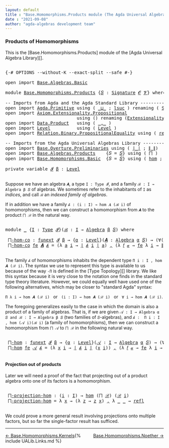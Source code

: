 ```yaml
---
layout: default
title : "Base.Homomorphisms.Products module (The Agda Universal Algebra Library)"
date : "2021-09-08"
author: "agda-algebras development team"
---
```


### <a id="products-of-homomorphisms">Products of Homomorphisms</a>

This is the [Base.Homomorphisms.Products] module of the [Agda Universal Algebra Library][].

<pre class="Agda">

<a id="345" class="Symbol">{-#</a> <a id="349" class="Keyword">OPTIONS</a> <a id="357" class="Pragma">--without-K</a> <a id="369" class="Pragma">--exact-split</a> <a id="383" class="Pragma">--safe</a> <a id="390" class="Symbol">#-}</a>

<a id="395" class="Keyword">open</a> <a id="400" class="Keyword">import</a> <a id="407" href="Base.Algebras.Basic.html" class="Module">Base.Algebras.Basic</a>

<a id="428" class="Keyword">module</a> <a id="435" href="Base.Homomorphisms.Products.html" class="Module">Base.Homomorphisms.Products</a> <a id="463" class="Symbol">{</a><a id="464" href="Base.Homomorphisms.Products.html#464" class="Bound">𝑆</a> <a id="466" class="Symbol">:</a> <a id="468" href="Base.Algebras.Basic.html#3888" class="Function">Signature</a> <a id="478" href="Base.Algebras.Basic.html#1160" class="Generalizable">𝓞</a> <a id="480" href="Base.Algebras.Basic.html#1162" class="Generalizable">𝓥</a><a id="481" class="Symbol">}</a> <a id="483" class="Keyword">where</a>

<a id="490" class="Comment">-- Imports from Agda and the Agda Standard Library --------------------------</a>
<a id="568" class="Keyword">open</a> <a id="573" class="Keyword">import</a> <a id="580" href="Agda.Primitive.html" class="Module">Agda.Primitive</a> <a id="595" class="Keyword">using</a> <a id="601" class="Symbol">(</a> <a id="603" href="Agda.Primitive.html#810" class="Primitive Operator">_⊔_</a> <a id="607" class="Symbol">;</a> <a id="609" href="Agda.Primitive.html#780" class="Primitive">lsuc</a> <a id="614" class="Symbol">)</a> <a id="616" class="Keyword">renaming</a> <a id="625" class="Symbol">(</a> <a id="627" href="Agda.Primitive.html#326" class="Primitive">Set</a> <a id="631" class="Symbol">to</a> <a id="634" class="Primitive">Type</a> <a id="639" class="Symbol">)</a>
<a id="641" class="Keyword">open</a> <a id="646" class="Keyword">import</a> <a id="653" href="Axiom.Extensionality.Propositional.html" class="Module">Axiom.Extensionality.Propositional</a>
                           <a id="715" class="Keyword">using</a> <a id="721" class="Symbol">()</a> <a id="724" class="Keyword">renaming</a> <a id="733" class="Symbol">(</a><a id="734" href="Axiom.Extensionality.Propositional.html#741" class="Function">Extensionality</a> <a id="749" class="Symbol">to</a> <a id="752" class="Function">funext</a><a id="758" class="Symbol">)</a>
<a id="760" class="Keyword">open</a> <a id="765" class="Keyword">import</a> <a id="772" href="Data.Product.html" class="Module">Data.Product</a>   <a id="787" class="Keyword">using</a> <a id="793" class="Symbol">(</a> <a id="795" href="Agda.Builtin.Sigma.html#236" class="InductiveConstructor Operator">_,_</a> <a id="799" class="Symbol">)</a>
<a id="801" class="Keyword">open</a> <a id="806" class="Keyword">import</a> <a id="813" href="Level.html" class="Module">Level</a>          <a id="828" class="Keyword">using</a> <a id="834" class="Symbol">(</a> <a id="836" href="Agda.Primitive.html#597" class="Postulate">Level</a> <a id="842" class="Symbol">)</a>
<a id="844" class="Keyword">open</a> <a id="849" class="Keyword">import</a> <a id="856" href="Relation.Binary.PropositionalEquality.html" class="Module">Relation.Binary.PropositionalEquality</a> <a id="894" class="Keyword">using</a> <a id="900" class="Symbol">(</a> <a id="902" href="Agda.Builtin.Equality.html#208" class="InductiveConstructor">refl</a> <a id="907" class="Symbol">)</a>

<a id="910" class="Comment">-- Imports from the Agda Universal Algebras Library ----------------------</a>
<a id="985" class="Keyword">open</a> <a id="990" class="Keyword">import</a> <a id="997" href="Base.Overture.Preliminaries.html" class="Module">Base.Overture.Preliminaries</a> <a id="1025" class="Keyword">using</a> <a id="1031" class="Symbol">(</a> <a id="1033" href="Base.Overture.Preliminaries.html#4397" class="Function Operator">∣_∣</a> <a id="1037" class="Symbol">;</a> <a id="1039" href="Base.Overture.Preliminaries.html#4435" class="Function Operator">∥_∥</a><a id="1042" class="Symbol">)</a>
<a id="1044" class="Keyword">open</a> <a id="1049" class="Keyword">import</a> <a id="1056" href="Base.Algebras.Products.html" class="Module">Base.Algebras.Products</a>    <a id="1082" class="Symbol">{</a><a id="1083" class="Argument">𝑆</a> <a id="1085" class="Symbol">=</a> <a id="1087" href="Base.Homomorphisms.Products.html#464" class="Bound">𝑆</a><a id="1088" class="Symbol">}</a> <a id="1090" class="Keyword">using</a> <a id="1096" class="Symbol">(</a> <a id="1098" href="Base.Algebras.Products.html#1899" class="Function">⨅</a> <a id="1100" class="Symbol">)</a>
<a id="1102" class="Keyword">open</a> <a id="1107" class="Keyword">import</a> <a id="1114" href="Base.Homomorphisms.Basic.html" class="Module">Base.Homomorphisms.Basic</a>  <a id="1140" class="Symbol">{</a><a id="1141" class="Argument">𝑆</a> <a id="1143" class="Symbol">=</a> <a id="1145" href="Base.Homomorphisms.Products.html#464" class="Bound">𝑆</a><a id="1146" class="Symbol">}</a> <a id="1148" class="Keyword">using</a> <a id="1154" class="Symbol">(</a> <a id="1156" href="Base.Homomorphisms.Basic.html#2682" class="Function">hom</a> <a id="1160" class="Symbol">;</a> <a id="1162" href="Base.Homomorphisms.Basic.html#4326" class="Function">epi</a> <a id="1166" class="Symbol">)</a>

<a id="1169" class="Keyword">private</a> <a id="1177" class="Keyword">variable</a> <a id="1186" href="Base.Homomorphisms.Products.html#1186" class="Generalizable">𝓘</a> <a id="1188" href="Base.Homomorphisms.Products.html#1188" class="Generalizable">β</a> <a id="1190" class="Symbol">:</a> <a id="1192" href="Agda.Primitive.html#597" class="Postulate">Level</a>

</pre>


Suppose we have an algebra `𝑨`, a type `I : Type 𝓘`, and a family `ℬ : I → Algebra β 𝑆` of algebras.  We sometimes refer to the inhabitants of `I` as *indices*, and call `ℬ` an *indexed family of algebras*.

If in addition we have a family `𝒽 : (i : I) → hom 𝑨 (ℬ i)` of homomorphisms, then we can construct a homomorphism from `𝑨` to the product `⨅ ℬ` in the natural way.

<pre class="Agda">

<a id="1600" class="Keyword">module</a> <a id="1607" href="Base.Homomorphisms.Products.html#1607" class="Module">_</a> <a id="1609" class="Symbol">{</a><a id="1610" href="Base.Homomorphisms.Products.html#1610" class="Bound">I</a> <a id="1612" class="Symbol">:</a> <a id="1614" href="Base.Homomorphisms.Products.html#634" class="Primitive">Type</a> <a id="1619" href="Base.Homomorphisms.Products.html#1186" class="Generalizable">𝓘</a><a id="1620" class="Symbol">}(</a><a id="1622" href="Base.Homomorphisms.Products.html#1622" class="Bound">ℬ</a> <a id="1624" class="Symbol">:</a> <a id="1626" href="Base.Homomorphisms.Products.html#1610" class="Bound">I</a> <a id="1628" class="Symbol">→</a> <a id="1630" href="Base.Algebras.Basic.html#6252" class="Function">Algebra</a> <a id="1638" href="Base.Homomorphisms.Products.html#1188" class="Generalizable">β</a> <a id="1640" href="Base.Homomorphisms.Products.html#464" class="Bound">𝑆</a><a id="1641" class="Symbol">)</a> <a id="1643" class="Keyword">where</a>

 <a id="1651" href="Base.Homomorphisms.Products.html#1651" class="Function">⨅-hom-co</a> <a id="1660" class="Symbol">:</a> <a id="1662" href="Base.Homomorphisms.Products.html#752" class="Function">funext</a> <a id="1669" href="Base.Homomorphisms.Products.html#1619" class="Bound">𝓘</a> <a id="1671" href="Base.Homomorphisms.Products.html#1638" class="Bound">β</a> <a id="1673" class="Symbol">→</a> <a id="1675" class="Symbol">{</a><a id="1676" href="Base.Homomorphisms.Products.html#1676" class="Bound">α</a> <a id="1678" class="Symbol">:</a> <a id="1680" href="Agda.Primitive.html#597" class="Postulate">Level</a><a id="1685" class="Symbol">}(</a><a id="1687" href="Base.Homomorphisms.Products.html#1687" class="Bound">𝑨</a> <a id="1689" class="Symbol">:</a> <a id="1691" href="Base.Algebras.Basic.html#6252" class="Function">Algebra</a> <a id="1699" href="Base.Homomorphisms.Products.html#1676" class="Bound">α</a> <a id="1701" href="Base.Homomorphisms.Products.html#464" class="Bound">𝑆</a><a id="1702" class="Symbol">)</a> <a id="1704" class="Symbol">→</a> <a id="1706" class="Symbol">(∀(</a><a id="1709" href="Base.Homomorphisms.Products.html#1709" class="Bound">i</a> <a id="1711" class="Symbol">:</a> <a id="1713" href="Base.Homomorphisms.Products.html#1610" class="Bound">I</a><a id="1714" class="Symbol">)</a> <a id="1716" class="Symbol">→</a> <a id="1718" href="Base.Homomorphisms.Basic.html#2682" class="Function">hom</a> <a id="1722" href="Base.Homomorphisms.Products.html#1687" class="Bound">𝑨</a> <a id="1724" class="Symbol">(</a><a id="1725" href="Base.Homomorphisms.Products.html#1622" class="Bound">ℬ</a> <a id="1727" href="Base.Homomorphisms.Products.html#1709" class="Bound">i</a><a id="1728" class="Symbol">))</a> <a id="1731" class="Symbol">→</a> <a id="1733" href="Base.Homomorphisms.Basic.html#2682" class="Function">hom</a> <a id="1737" href="Base.Homomorphisms.Products.html#1687" class="Bound">𝑨</a> <a id="1739" class="Symbol">(</a><a id="1740" href="Base.Algebras.Products.html#1899" class="Function">⨅</a> <a id="1742" href="Base.Homomorphisms.Products.html#1622" class="Bound">ℬ</a><a id="1743" class="Symbol">)</a>
 <a id="1746" href="Base.Homomorphisms.Products.html#1651" class="Function">⨅-hom-co</a> <a id="1755" href="Base.Homomorphisms.Products.html#1755" class="Bound">fe</a> <a id="1758" href="Base.Homomorphisms.Products.html#1758" class="Bound">𝑨</a> <a id="1760" href="Base.Homomorphisms.Products.html#1760" class="Bound">𝒽</a> <a id="1762" class="Symbol">=</a> <a id="1764" class="Symbol">(λ</a> <a id="1767" href="Base.Homomorphisms.Products.html#1767" class="Bound">a</a> <a id="1769" href="Base.Homomorphisms.Products.html#1769" class="Bound">i</a> <a id="1771" class="Symbol">→</a> <a id="1773" href="Base.Overture.Preliminaries.html#4397" class="Function Operator">∣</a> <a id="1775" href="Base.Homomorphisms.Products.html#1760" class="Bound">𝒽</a> <a id="1777" href="Base.Homomorphisms.Products.html#1769" class="Bound">i</a> <a id="1779" href="Base.Overture.Preliminaries.html#4397" class="Function Operator">∣</a> <a id="1781" href="Base.Homomorphisms.Products.html#1767" class="Bound">a</a><a id="1782" class="Symbol">)</a> <a id="1784" href="Agda.Builtin.Sigma.html#236" class="InductiveConstructor Operator">,</a> <a id="1786" class="Symbol">(λ</a> <a id="1789" href="Base.Homomorphisms.Products.html#1789" class="Bound">𝑓</a> <a id="1791" href="Base.Homomorphisms.Products.html#1791" class="Bound">𝒶</a> <a id="1793" class="Symbol">→</a> <a id="1795" href="Base.Homomorphisms.Products.html#1755" class="Bound">fe</a> <a id="1798" class="Symbol">λ</a> <a id="1800" href="Base.Homomorphisms.Products.html#1800" class="Bound">i</a> <a id="1802" class="Symbol">→</a> <a id="1804" href="Base.Overture.Preliminaries.html#4435" class="Function Operator">∥</a> <a id="1806" href="Base.Homomorphisms.Products.html#1760" class="Bound">𝒽</a> <a id="1808" href="Base.Homomorphisms.Products.html#1800" class="Bound">i</a> <a id="1810" href="Base.Overture.Preliminaries.html#4435" class="Function Operator">∥</a> <a id="1812" href="Base.Homomorphisms.Products.html#1789" class="Bound">𝑓</a> <a id="1814" href="Base.Homomorphisms.Products.html#1791" class="Bound">𝒶</a><a id="1815" class="Symbol">)</a>

</pre>

The family `𝒽` of homomorphisms inhabits the dependent type `Π i ꞉ I , hom 𝑨 (ℬ i)`.  The syntax we use to represent this type is available to us because of the way `-Π` is defined in the [Type Topology][] library.  We like this syntax because it is very close to the notation one finds in the standard type theory literature.  However,
we could equally well have used one of the following alternatives, which may be closer to "standard Agda" syntax:

`Π λ i → hom 𝑨 (ℬ i)` &nbsp; or &nbsp; `(i : I) → hom 𝑨 (ℬ i)` &nbsp; or &nbsp; `∀ i → hom 𝑨 (ℬ i)`.

The foregoing generalizes easily to the case in which the domain is also a product of a family of algebras. That is, if we are given `𝒜 : I → Algebra α 𝑆 and ℬ : I → Algebra β 𝑆` (two families of `𝑆`-algebras), and `𝒽 :  Π i ꞉ I , hom (𝒜 i)(ℬ i)` (a family of homomorphisms), then we can construct a homomorphism from `⨅ 𝒜` to `⨅ ℬ` in the following natural way.

<pre class="Agda">

 <a id="2763" href="Base.Homomorphisms.Products.html#2763" class="Function">⨅-hom</a> <a id="2769" class="Symbol">:</a> <a id="2771" href="Base.Homomorphisms.Products.html#752" class="Function">funext</a> <a id="2778" href="Base.Homomorphisms.Products.html#1619" class="Bound">𝓘</a> <a id="2780" href="Base.Homomorphisms.Products.html#1638" class="Bound">β</a> <a id="2782" class="Symbol">→</a> <a id="2784" class="Symbol">{</a><a id="2785" href="Base.Homomorphisms.Products.html#2785" class="Bound">α</a> <a id="2787" class="Symbol">:</a> <a id="2789" href="Agda.Primitive.html#597" class="Postulate">Level</a><a id="2794" class="Symbol">}(</a><a id="2796" href="Base.Homomorphisms.Products.html#2796" class="Bound">𝒜</a> <a id="2798" class="Symbol">:</a> <a id="2800" href="Base.Homomorphisms.Products.html#1610" class="Bound">I</a> <a id="2802" class="Symbol">→</a> <a id="2804" href="Base.Algebras.Basic.html#6252" class="Function">Algebra</a> <a id="2812" href="Base.Homomorphisms.Products.html#2785" class="Bound">α</a> <a id="2814" href="Base.Homomorphisms.Products.html#464" class="Bound">𝑆</a><a id="2815" class="Symbol">)</a> <a id="2817" class="Symbol">→</a> <a id="2819" class="Symbol">(∀</a> <a id="2822" class="Symbol">(</a><a id="2823" href="Base.Homomorphisms.Products.html#2823" class="Bound">i</a> <a id="2825" class="Symbol">:</a> <a id="2827" href="Base.Homomorphisms.Products.html#1610" class="Bound">I</a><a id="2828" class="Symbol">)</a> <a id="2830" class="Symbol">→</a> <a id="2832" href="Base.Homomorphisms.Basic.html#2682" class="Function">hom</a> <a id="2836" class="Symbol">(</a><a id="2837" href="Base.Homomorphisms.Products.html#2796" class="Bound">𝒜</a> <a id="2839" href="Base.Homomorphisms.Products.html#2823" class="Bound">i</a><a id="2840" class="Symbol">)</a> <a id="2842" class="Symbol">(</a><a id="2843" href="Base.Homomorphisms.Products.html#1622" class="Bound">ℬ</a> <a id="2845" href="Base.Homomorphisms.Products.html#2823" class="Bound">i</a><a id="2846" class="Symbol">))</a> <a id="2849" class="Symbol">→</a> <a id="2851" href="Base.Homomorphisms.Basic.html#2682" class="Function">hom</a> <a id="2855" class="Symbol">(</a><a id="2856" href="Base.Algebras.Products.html#1899" class="Function">⨅</a> <a id="2858" href="Base.Homomorphisms.Products.html#2796" class="Bound">𝒜</a><a id="2859" class="Symbol">)(</a><a id="2861" href="Base.Algebras.Products.html#1899" class="Function">⨅</a> <a id="2863" href="Base.Homomorphisms.Products.html#1622" class="Bound">ℬ</a><a id="2864" class="Symbol">)</a>
 <a id="2867" href="Base.Homomorphisms.Products.html#2763" class="Function">⨅-hom</a> <a id="2873" href="Base.Homomorphisms.Products.html#2873" class="Bound">fe</a> <a id="2876" href="Base.Homomorphisms.Products.html#2876" class="Bound">𝒜</a> <a id="2878" href="Base.Homomorphisms.Products.html#2878" class="Bound">𝒽</a> <a id="2880" class="Symbol">=</a> <a id="2882" class="Symbol">(λ</a> <a id="2885" href="Base.Homomorphisms.Products.html#2885" class="Bound">x</a> <a id="2887" href="Base.Homomorphisms.Products.html#2887" class="Bound">i</a> <a id="2889" class="Symbol">→</a> <a id="2891" href="Base.Overture.Preliminaries.html#4397" class="Function Operator">∣</a> <a id="2893" href="Base.Homomorphisms.Products.html#2878" class="Bound">𝒽</a> <a id="2895" href="Base.Homomorphisms.Products.html#2887" class="Bound">i</a> <a id="2897" href="Base.Overture.Preliminaries.html#4397" class="Function Operator">∣</a> <a id="2899" class="Symbol">(</a><a id="2900" href="Base.Homomorphisms.Products.html#2885" class="Bound">x</a> <a id="2902" href="Base.Homomorphisms.Products.html#2887" class="Bound">i</a><a id="2903" class="Symbol">))</a> <a id="2906" href="Agda.Builtin.Sigma.html#236" class="InductiveConstructor Operator">,</a> <a id="2908" class="Symbol">(λ</a> <a id="2911" href="Base.Homomorphisms.Products.html#2911" class="Bound">𝑓</a> <a id="2913" href="Base.Homomorphisms.Products.html#2913" class="Bound">𝒶</a> <a id="2915" class="Symbol">→</a> <a id="2917" href="Base.Homomorphisms.Products.html#2873" class="Bound">fe</a> <a id="2920" class="Symbol">λ</a> <a id="2922" href="Base.Homomorphisms.Products.html#2922" class="Bound">i</a> <a id="2924" class="Symbol">→</a> <a id="2926" href="Base.Overture.Preliminaries.html#4435" class="Function Operator">∥</a> <a id="2928" href="Base.Homomorphisms.Products.html#2878" class="Bound">𝒽</a> <a id="2930" href="Base.Homomorphisms.Products.html#2922" class="Bound">i</a> <a id="2932" href="Base.Overture.Preliminaries.html#4435" class="Function Operator">∥</a> <a id="2934" href="Base.Homomorphisms.Products.html#2911" class="Bound">𝑓</a> <a id="2936" class="Symbol">(λ</a> <a id="2939" href="Base.Homomorphisms.Products.html#2939" class="Bound">x</a> <a id="2941" class="Symbol">→</a> <a id="2943" href="Base.Homomorphisms.Products.html#2913" class="Bound">𝒶</a> <a id="2945" href="Base.Homomorphisms.Products.html#2939" class="Bound">x</a> <a id="2947" href="Base.Homomorphisms.Products.html#2922" class="Bound">i</a><a id="2948" class="Symbol">))</a>

</pre>


#### <a id="projections-out-of-products">Projection out of products</a>

Later we will need a proof of the fact that projecting out of a product algebra onto one of its factors is a homomorphism.

<pre class="Agda">

 <a id="3177" href="Base.Homomorphisms.Products.html#3177" class="Function">⨅-projection-hom</a> <a id="3194" class="Symbol">:</a> <a id="3196" class="Symbol">(</a><a id="3197" href="Base.Homomorphisms.Products.html#3197" class="Bound">i</a> <a id="3199" class="Symbol">:</a> <a id="3201" href="Base.Homomorphisms.Products.html#1610" class="Bound">I</a><a id="3202" class="Symbol">)</a> <a id="3204" class="Symbol">→</a> <a id="3206" href="Base.Homomorphisms.Basic.html#2682" class="Function">hom</a> <a id="3210" class="Symbol">(</a><a id="3211" href="Base.Algebras.Products.html#1899" class="Function">⨅</a> <a id="3213" href="Base.Homomorphisms.Products.html#1622" class="Bound">ℬ</a><a id="3214" class="Symbol">)</a> <a id="3216" class="Symbol">(</a><a id="3217" href="Base.Homomorphisms.Products.html#1622" class="Bound">ℬ</a> <a id="3219" href="Base.Homomorphisms.Products.html#3197" class="Bound">i</a><a id="3220" class="Symbol">)</a>
 <a id="3223" href="Base.Homomorphisms.Products.html#3177" class="Function">⨅-projection-hom</a> <a id="3240" class="Symbol">=</a> <a id="3242" class="Symbol">λ</a> <a id="3244" href="Base.Homomorphisms.Products.html#3244" class="Bound">x</a> <a id="3246" class="Symbol">→</a> <a id="3248" class="Symbol">(λ</a> <a id="3251" href="Base.Homomorphisms.Products.html#3251" class="Bound">z</a> <a id="3253" class="Symbol">→</a> <a id="3255" href="Base.Homomorphisms.Products.html#3251" class="Bound">z</a> <a id="3257" href="Base.Homomorphisms.Products.html#3244" class="Bound">x</a><a id="3258" class="Symbol">)</a> <a id="3260" href="Agda.Builtin.Sigma.html#236" class="InductiveConstructor Operator">,</a> <a id="3262" class="Symbol">λ</a> <a id="3264" href="Base.Homomorphisms.Products.html#3264" class="Bound">_</a> <a id="3266" href="Base.Homomorphisms.Products.html#3266" class="Bound">_</a> <a id="3268" class="Symbol">→</a> <a id="3270" href="Agda.Builtin.Equality.html#208" class="InductiveConstructor">refl</a>

</pre>

We could prove a more general result involving projections onto multiple factors, but so far the single-factor result has sufficed.

---------------------------------

<span style="float:left;">[← Base.Homomorphisms.Kernels](Base.Homomorphisms.Kernels.html)</span>
<span style="float:right;">[Base.Homomorphisms.Noether →](Base.Homomorphisms.Noether.html)</span>

{% include UALib.Links.md %}
